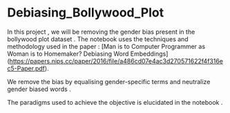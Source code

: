 # Debiasing_Bollywood_Plot

In this project , we will be removing the gender bias present in the bollywood plot dataset . The notebook uses the techniques and methodology used in the paper : [Man is to Computer Programmer as Woman is to Homemaker? Debiasing Word Embeddings] (https://papers.nips.cc/paper/2016/file/a486cd07e4ac3d270571622f4f316ec5-Paper.pdf).

We remove the bias by equalising gender-specific terms and neutralize gender biased words .

The paradigms used to achieve the objective is elucidated in the notebook .
